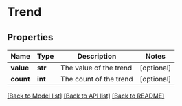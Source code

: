 # Trend

## Properties
Name | Type | Description | Notes
------------ | ------------- | ------------- | -------------
**value** | **str** | The value of the trend | [optional] 
**count** | **int** | The count of the trend | [optional] 

[[Back to Model list]](../README.md#documentation-for-models) [[Back to API list]](../README.md#documentation-for-api-endpoints) [[Back to README]](../README.md)


